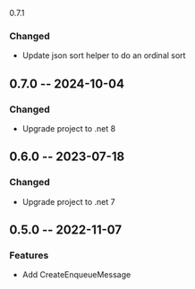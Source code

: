 0.7.1

### Changed
* Update json sort helper to do an ordinal sort

## 0.7.0 -- 2024-10-04

### Changed
* Upgrade project to .net 8

## 0.6.0 -- 2023-07-18

### Changed
* Upgrade project to .net 7

## 0.5.0 -- 2022-11-07

### Features
* Add CreateEnqueueMessage
